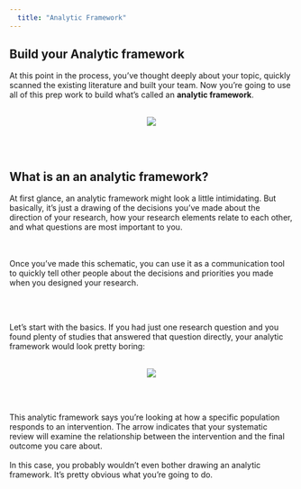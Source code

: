 ```yaml
---
  title: "Analytic Framework"
---
```



##   Build your Analytic framework

At this point in the process, you’ve thought deeply about your topic, quickly scanned the existing literature and built your team.  Now you’re going to use all of this prep work to build what’s called an **analytic framework**.<br><br>


<center>
<img src="{{site.baseurl}}/img/framework1.png">
</center>

<br><br>

## What is an an analytic framework?

At first glance, an analytic framework might look a little intimidating. But basically, it’s just a drawing of the decisions you’ve made about the direction of your research, how your research elements relate to each other, and what questions are most important to you. 

<br><br>
Once you’ve made this schematic, you can use it as a communication tool to quickly tell other people about the decisions and priorities you made when you designed your research. 

<br><br>

Let’s start with the basics. If you had just one research question and you found plenty of studies that answered that question directly, your analytic framework would look pretty boring:<br><br>

<center>
<img src="{{site.baseurl}}/img/framework2.png">
</center>

<br><br>

This analytic framework says you’re looking at how a specific population responds to an intervention. The arrow indicates that your systematic review will examine the relationship between the intervention and the final outcome you care about. 
<br><br>
In this case, you probably wouldn’t even bother drawing an analytic framework. It’s pretty obvious what you’re going to do. 


